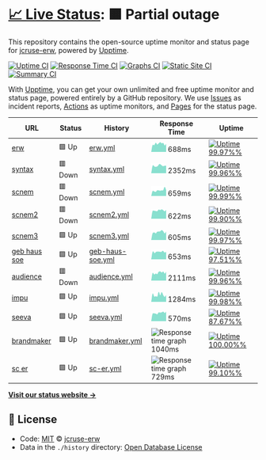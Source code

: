# [📈 Live Status](https://jcruse-erw.github.io/UptimeReport): <!--live status--> **🟧 Partial outage**

This repository contains the open-source uptime monitor and status page for [jcruse-erw](https://jcruse-erw.github.io/UptimeReport), powered by [Upptime](https://github.com/upptime/upptime).

[![Uptime CI](https://github.com/koj-co/upptime/workflows/Uptime%20CI/badge.svg)](https://github.com/koj-co/upptime/actions?query=workflow%3A%22Uptime+CI%22)
[![Response Time CI](https://github.com/koj-co/upptime/workflows/Response%20Time%20CI/badge.svg)](https://github.com/koj-co/upptime/actions?query=workflow%3A%22Response+Time+CI%22)
[![Graphs CI](https://github.com/koj-co/upptime/workflows/Graphs%20CI/badge.svg)](https://github.com/koj-co/upptime/actions?query=workflow%3A%22Graphs+CI%22)
[![Static Site CI](https://github.com/koj-co/upptime/workflows/Static%20Site%20CI/badge.svg)](https://github.com/koj-co/upptime/actions?query=workflow%3A%22Static+Site+CI%22)
[![Summary CI](https://github.com/koj-co/upptime/workflows/Summary%20CI/badge.svg)](https://github.com/koj-co/upptime/actions?query=workflow%3A%22Summary+CI%22)

With [Upptime](https://upptime.js.org), you can get your own unlimited and free uptime monitor and status page, powered entirely by a GitHub repository. We use [Issues](https://github.com/jcruse-erw/UptimeReport/issues) as incident reports, [Actions](https://github.com/jcruse-erw/UptimeReport/actions) as uptime monitors, and [Pages](https://jcruse-erw.github.io/UptimeReport) for the status page.

<!--start: status pages-->
<!-- This summary is generated by Upptime (https://github.com/upptime/upptime) -->
<!-- Do not edit this manually, your changes will be overwritten -->

| URL                                                | Status  | History                                                                                                | Response Time                                                                     | Uptime                                                                                                                                                                                                                                   |
| -------------------------------------------------- | ------- | ------------------------------------------------------------------------------------------------------ | --------------------------------------------------------------------------------- | ---------------------------------------------------------------------------------------------------------------------------------------------------------------------------------------------------------------------------------------- |
| [erw](https://e-raumwerk.de)                       | 🟩 Up   | [erw.yml](https://github.com/jcruse-erw/UptimeReport/commits/master/history/erw.yml)                   | <img alt="Response time graph" src="./graphs/erw.png" height="20"> 688ms          | [![Uptime 99.97%%](https://img.shields.io/endpoint?url=https%3A%2F%2Fraw.githubusercontent.com%2Fjcruse-erw%2FUptimeReport%2Fmaster%2Fapi%2Ferw%2Fuptime.json)](https://jcruse-erw.github.io/UptimeReport/history/erw)                   |
| [syntax](https://syntax-systems.com)               | 🟥 Down | [syntax.yml](https://github.com/jcruse-erw/UptimeReport/commits/master/history/syntax.yml)             | <img alt="Response time graph" src="./graphs/syntax.png" height="20"> 2352ms      | [![Uptime 99.96%%](https://img.shields.io/endpoint?url=https%3A%2F%2Fraw.githubusercontent.com%2Fjcruse-erw%2FUptimeReport%2Fmaster%2Fapi%2Fsyntax%2Fuptime.json)](https://jcruse-erw.github.io/UptimeReport/history/syntax)             |
| [scnem](https://scnem.com)                         | 🟥 Down | [scnem.yml](https://github.com/jcruse-erw/UptimeReport/commits/master/history/scnem.yml)               | <img alt="Response time graph" src="./graphs/scnem.png" height="20"> 659ms        | [![Uptime 99.99%%](https://img.shields.io/endpoint?url=https%3A%2F%2Fraw.githubusercontent.com%2Fjcruse-erw%2FUptimeReport%2Fmaster%2Fapi%2Fscnem%2Fuptime.json)](https://jcruse-erw.github.io/UptimeReport/history/scnem)               |
| [scnem2](https://scnem2.com)                       | 🟥 Down | [scnem2.yml](https://github.com/jcruse-erw/UptimeReport/commits/master/history/scnem2.yml)             | <img alt="Response time graph" src="./graphs/scnem2.png" height="20"> 622ms       | [![Uptime 99.90%%](https://img.shields.io/endpoint?url=https%3A%2F%2Fraw.githubusercontent.com%2Fjcruse-erw%2FUptimeReport%2Fmaster%2Fapi%2Fscnem2%2Fuptime.json)](https://jcruse-erw.github.io/UptimeReport/history/scnem2)             |
| [scnem3](https://scnem3.com)                       | 🟩 Up   | [scnem3.yml](https://github.com/jcruse-erw/UptimeReport/commits/master/history/scnem3.yml)             | <img alt="Response time graph" src="./graphs/scnem3.png" height="20"> 605ms       | [![Uptime 99.97%%](https://img.shields.io/endpoint?url=https%3A%2F%2Fraw.githubusercontent.com%2Fjcruse-erw%2FUptimeReport%2Fmaster%2Fapi%2Fscnem3%2Fuptime.json)](https://jcruse-erw.github.io/UptimeReport/history/scnem3)             |
| [geb haus soe](http://www.geburtshaus-soest.de)    | 🟩 Up   | [geb-haus-soe.yml](https://github.com/jcruse-erw/UptimeReport/commits/master/history/geb-haus-soe.yml) | <img alt="Response time graph" src="./graphs/geb-haus-soe.png" height="20"> 653ms | [![Uptime 97.51%%](https://img.shields.io/endpoint?url=https%3A%2F%2Fraw.githubusercontent.com%2Fjcruse-erw%2FUptimeReport%2Fmaster%2Fapi%2Fgeb-haus-soe%2Fuptime.json)](https://jcruse-erw.github.io/UptimeReport/history/geb-haus-soe) |
| [audience](https://www.audience-soest.de)          | 🟥 Down | [audience.yml](https://github.com/jcruse-erw/UptimeReport/commits/master/history/audience.yml)         | <img alt="Response time graph" src="./graphs/audience.png" height="20"> 2111ms    | [![Uptime 99.96%%](https://img.shields.io/endpoint?url=https%3A%2F%2Fraw.githubusercontent.com%2Fjcruse-erw%2FUptimeReport%2Fmaster%2Fapi%2Faudience%2Fuptime.json)](https://jcruse-erw.github.io/UptimeReport/history/audience)         |
| [impu](https://www.impuls.com)                     | 🟩 Up   | [impu.yml](https://github.com/jcruse-erw/UptimeReport/commits/master/history/impu.yml)                 | <img alt="Response time graph" src="./graphs/impu.png" height="20"> 1284ms        | [![Uptime 99.98%%](https://img.shields.io/endpoint?url=https%3A%2F%2Fraw.githubusercontent.com%2Fjcruse-erw%2FUptimeReport%2Fmaster%2Fapi%2Fimpu%2Fuptime.json)](https://jcruse-erw.github.io/UptimeReport/history/impu)                 |
| [seeva](https://seeva.e-raumwerk.de)               | 🟩 Up   | [seeva.yml](https://github.com/jcruse-erw/UptimeReport/commits/master/history/seeva.yml)               | <img alt="Response time graph" src="./graphs/seeva.png" height="20"> 570ms        | [![Uptime 87.67%%](https://img.shields.io/endpoint?url=https%3A%2F%2Fraw.githubusercontent.com%2Fjcruse-erw%2FUptimeReport%2Fmaster%2Fapi%2Fseeva%2Fuptime.json)](https://jcruse-erw.github.io/UptimeReport/history/seeva)               |
| [brandmaker](https://brandmaker.azurewebsites.net) | 🟩 Up   | [brandmaker.yml](https://github.com/jcruse-erw/UptimeReport/commits/master/history/brandmaker.yml)     | <img alt="Response time graph" src="./graphs/brandmaker.png" height="20"> 1040ms  | [![Uptime 100.00%%](https://img.shields.io/endpoint?url=https%3A%2F%2Fraw.githubusercontent.com%2Fjcruse-erw%2FUptimeReport%2Fmaster%2Fapi%2Fbrandmaker%2Fuptime.json)](https://jcruse-erw.github.io/UptimeReport/history/brandmaker)    |
| [sc er](https://sc-networks.azurewebsites.net/)    | 🟩 Up   | [sc-er.yml](https://github.com/jcruse-erw/UptimeReport/commits/master/history/sc-er.yml)               | <img alt="Response time graph" src="./graphs/sc-er.png" height="20"> 729ms        | [![Uptime 99.10%%](https://img.shields.io/endpoint?url=https%3A%2F%2Fraw.githubusercontent.com%2Fjcruse-erw%2FUptimeReport%2Fmaster%2Fapi%2Fsc-er%2Fuptime.json)](https://jcruse-erw.github.io/UptimeReport/history/sc-er)               |

<!--end: status pages-->

[**Visit our status website →**](https://jcruse-erw.github.io/UptimeReport)

## 📄 License

- Code: [MIT](./LICENSE) © [jcruse-erw](https://jcruse-erw.github.io/UptimeReport)
- Data in the `./history` directory: [Open Database License](https://opendatacommons.org/licenses/odbl/1-0/)
